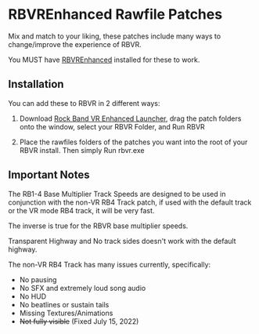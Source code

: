 # RBVREnhanced Rawfile Patches

Mix and match to your liking, these patches include many ways to change/improve the experience of RBVR.

You MUST have [RBVREnhanced](https://github.com/RBEnhanced/RBVREnhanced) installed for these to work.

## Installation

You can add these to RBVR in 2 different ways:

1. Download [Rock Band VR Enhanced Launcher](https://github.com/LlysiX/RBVRE-Launcher), drag the patch folders onto the window, select your RBVR Folder, and Run RBVR

2. Place the rawfiles folders of the patches you want into the root of your RBVR install. Then simply Run rbvr.exe

## Important Notes

The RB1-4 Base Multiplier Track Speeds are designed to be used in conjunction with the non-VR RB4 Track patch, if used with the default track or the VR mode RB4 track, it will be very fast.

The inverse is true for the RBVR base multiplier speeds.

Transparent Highway and No track sides doesn't work with the default highway.

The non-VR RB4 Track has many issues currently, specifically:
* No pausing
* No SFX and extremely loud song audio
* No HUD
* No beatlines or sustain tails
* Missing Textures/Animations
* ~~Not fully visible~~ (Fixed July 15, 2022)